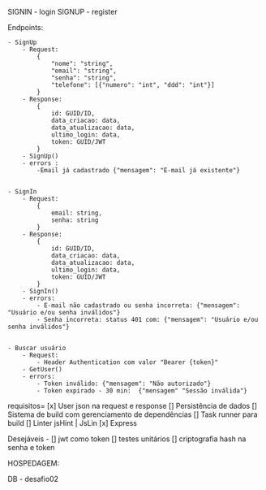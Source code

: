 SIGNIN - login
SIGNUP - register

Endpoints:

    - SignUp
        - Request:
            {
                "nome": "string",
                "email": "string",
                "senha": "string",
                "telefone": [{"numero": "int", "ddd": "int"}]
            }
        - Response:
            {
                id: GUID/ID,
                data_criacao: data,
                data_atualizacao: data,
                ultimo_login: data,
                token: GUID/JWT
            }
        - SignUp()
        - errors :
            -Email já cadastrado {"mensagem": "E-mail já existente"}


    - SignIn
        - Request:
            {
                email: string,
                senha: string
            }
        - Response:
            {
                id: GUID/ID,
                data_criacao: data,
                data_atualizacao: data,
                ultimo_login: data,
                token: GUID/JWT
            }
        - SignIn()
        - errors:
            - E-mail não cadastrado ou senha incorreta: {"mensagem": "Usuário e/ou senha inválidos"}
            - Senha incorreta: status 401 com: {"mensagem": "Usuário e/ou senha inválidos"}


    - Buscar usuário
        - Request:
            - Header Authentication com valor "Bearer {token}"
        - GetUser()
        - errors:
            - Token inválido: {"mensagem": "Não autorizado"}
            - Token expirado - 30 min:  {"mensagem" "Sessão inválida"}

requisitos=
[x] User json na request e response
[] Persistência de dados
[] Sistema de build com gerenciamento de dependências
[] Task runner para build
[] Linter jsHint | JsLin
[x] Express

Desejáveis -
[] jwt como token
[] testes unitários
[] criptografia hash na senha e token


HOSPEDAGEM: 

DB - desafio02